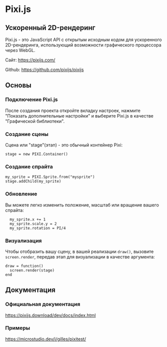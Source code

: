 # Pixi.js
## Ускоренный 2D-рендеринг

Pixi.js - это JavaScript API с открытым исходным кодом для ускоренного 2D-рендеринга, использующий возможности графического процессора через WebGL.

Сайт: https://pixijs.com/

Github: https://github.com/pixijs/pixijs

## Основы

### Подключение Pixi.js

После создания проекта откройте вкладку настроек, нажмите "Показать дополнительные настройки" и выберите Pixi.js в качестве "Графической библиотеки".

### Создание сцены

Сцена или "stage"(этап) - это обычный контейнер Pixi:

```
stage = new PIXI.Container()
```

### Создание спрайта

```
my_sprite = PIXI.Sprite.from("mysprite")
stage.addChild(my_sprite)
```

### Обновление

Вы можете легко изменить положение, масштаб или вращение вашего спрайта:

```
  my_sprite.x += 1
  my_sprite.scale.y = 2
  my_sprite.rotation = PI/4
```

### Визуализация

Чтобы отобразить вашу сцену, в вашей реализации `draw()`, вызовите `screen.render`, передав этап для визуализации в качестве аргумента:

```
draw = function()
  screen.render(stage)
end
```

## Документация

### Официальная документация

https://pixijs.download/dev/docs/index.html

### Примеры

https://microstudio.dev/i/gilles/pixitest/
